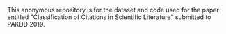 This anonymous repository is for the dataset and code used for the paper entitled "Classification of Citations in Scientific Literature" submitted to PAKDD 2019.

